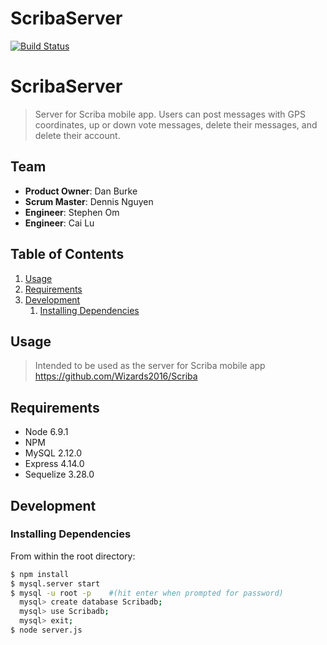 # ScribaServer

[![Build Status](https://travis-ci.org/Wizards2016/ScribaServer.svg?branch=master)](https://travis-ci.org/Wizards2016/ScribaServer)

# ScribaServer

> Server for Scriba mobile app.  Users can post messages with GPS coordinates, up or down vote messages, delete their messages, and delete their account.


## Team

  - __Product Owner__: Dan Burke
  - __Scrum Master__: Dennis Nguyen
  - __Engineer__: Stephen Om
  - __Engineer__: Cai Lu

## Table of Contents

1. [Usage](#Usage)
1. [Requirements](#requirements)
1. [Development](#development)
    1. [Installing Dependencies](#installing-dependencies)

## Usage

> Intended to be used as the server for Scriba mobile app https://github.com/Wizards2016/Scriba

## Requirements

- Node 6.9.1
- NPM
- MySQL 2.12.0
- Express 4.14.0
- Sequelize 3.28.0

## Development

### Installing Dependencies

From within the root directory:

```sh
$ npm install
$ mysql.server start
$ mysql -u root -p    #(hit enter when prompted for password)
  mysql> create database Scribadb;
  mysql> use Scribadb;
  mysql> exit;
$ node server.js
```



